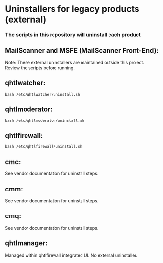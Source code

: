 # Uninstallers for legacy products (external)

### The scripts in this repository will uninstall each product

## MailScanner and MSFE (MailScanner Front-End):

Note: These external uninstallers are maintained outside this project. Review the scripts before running.

## qhtlwatcher:

```
bash /etc/qhtlwatcher/uninstall.sh
```

## qhtlmoderator:

```
bash /etc/qhtlmoderator/uninstall.sh
```

## qhtlfirewall:

```
bash /etc/qhtlfirewall/uninstall.sh
```

## cmc:

See vendor documentation for uninstall steps.

## cmm:

See vendor documentation for uninstall steps.

## cmq:

See vendor documentation for uninstall steps.

## qhtlmanager:

Managed within qhtlfirewall integrated UI. No external uninstaller.
